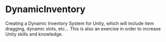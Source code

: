 # DynamicInventory
Creating a Dynamic Inventory System for Unity, which will include item dragging, dynamic slots, etc... This is also an exercise in order to increase Unity skills and knowledge. 

